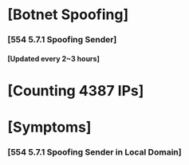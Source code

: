 # [Botnet Spoofing]
### [554 5.7.1 Spoofing Sender]
#### [Updated every 2~3 hours]

# [Counting 4387 IPs]

# [Symptoms] 
###   [554 5.7.1 Spoofing Sender in Local Domain]
